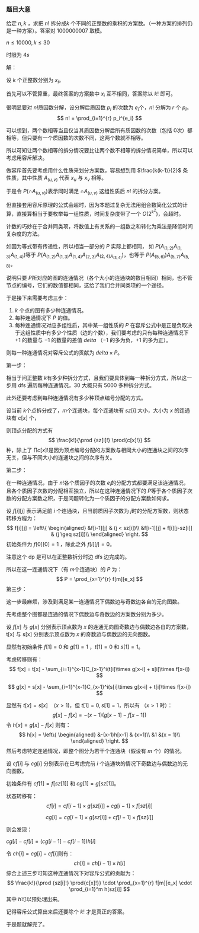 ### 题目大意

给定 $n,k$ ，求把 $n!$ 拆分成$k$ 个不同的正整数的乘积的方案数。（一种方案的排列仍是一种方案）。答案对 $1000000007$ 取模。

$n≤10000,k≤30$​

时限为 $4s$

解：

设 $k$ 个正整数分别为 $x_i$。

首先可以不管算重，最终答案的方案数中 $x_i$ 互不相同，答案除以 $k!$ 即可。

很明显要对 $n!$​ 质因数分解，设分解后质因数 $p_i$​ 的次数为 $e_i$​​ 个，$n!$​ 分解为 $r$​ 个 $p_i$​。
$$
n! = \prod_{i=1}^{r} p_i^{e_i}
$$


可以想到，两个数相等当且仅当其质因数分解后所有质因数的次数（包括 $0$​ 次）都相等，但只要有一个质因数的次数不同，这两个数就不相等。

所以可知让两个数相等的拆分情况要比让两个数不相等的拆分情况简单，所以可以考虑用容斥解决。

做容斥首先要考虑用什么性质来划分方案数，容易想到用 $\frac{k(k-1)}{2}$ 条性质，其中性质 $A_{(u,v)}$ 代表 $x_u$ 与 $x_v$ 相等。

于是令 $P(\cap A_{{(u,v)}})$​​​ 表示同时满足 $\cap A_{(u,v)}$ 这组性质后 $n!$​​​ 的拆分方案。

但直接套用容斥原理的公式会超时，因为本题过复杂无法用组合数简化公式的计算，直接算相当于要枚举每一组性质，时间复杂度带了一个 $O(2^{k^2})$​​，会超时。

计数的巧妙在于合并同类项，将数值上有关系的一组数之和转化为乘法是降低时间复杂度的方法。

如因为等式带有传递性，所以相当一部分的 $P$​ 实际上都相同， 如 $P(A_{(1,2)}A_{(1,3)}A_{(1,4)})$​ 等于 $P(A_{(1,2)}A_{(1,3)}A_{(1,4)}A_{(2,3)}A_{(2,4)A_{(3,4)}})$​，也等于 $P(A_{(5,6)})A_{(5,7)}A_{(5,8)}$​​。

说明只要 $P$​ 所对应的图的连通情况（各个大小的连通块的数目相同）相同，也不管节点的编号，它们的数值都相同，这给了我们合并同类项的一个途径。

于是接下来需要考虑三步：

1. $k$ 个点的图有多少种连通情况。
2. 每种连通情况下 $P$ 的值。
3. 每种连通情况对应多组性质，其中某一组性质的 $P$ 在容斥公式中是正是负取决于这组性质中有多少个性质（边的个数），我们要考虑的只有每种连通情况下 $+1$ 的数量与 $-1$ 的数量的差值  $delta$ （$-1$ 的多为负，$+1$​ 的多为正）。

则每一种连通情况对容斥公式的贡献为 $delta \times P$。

第一步：

相当于问正整数 $k$​ 有多少种拆分方式，且我们要具体到每一种拆分方式，所以这一步用 $\text{dfs}$ 遍历每种连通情况，$30$ 大概只有 $5000$ 多种拆分方式。

此外还要考虑到每种连通情况有多少种顶点编号分配的方式。

设当前 $k$​ 个点拆分成了，$m$​ 个连通块，每个连通块有 $sz[i]$​ 大小，大小为 $x$​ 的连通块有 $c[x]$​​ 个，​

则顶点分配的方式有 
$$
\frac{k!}{\prod {sz[i]!} \prod{c[x]!}}
$$
种，除上了 $\prod{c[x]!}$​​ 是因为顶点编号分配的方案数与相同大小的连通块之间的次序无关，但与不同大小的连通块之间的次序有关。

第二步：

在一种连通情况，由于 $n!$​ 各个质因子的次数 $e_i$​ 的分配方式都要满足该连通情况，且各个质因子次数的分配相互独立，所以在这种连通情况下的 $P$​​ 等于各个质因子次数的分配方案数之积，于是问题转化为一个质因子的分配方案数如何求。

设 $f[i][j]$​ 表示满足前 $i$​ 个连通块，且当前质因子次数为 $j$​​ 时的分配方案数，则状态转移方程为：
$$
f[i][j] = \left\{
\begin{aligned}
&f[i-1][j] & (j < sz[i])\\
&f[i-1][j] + f[i][j-sz[i]] & (j \geq sz[i])\\
\end{aligned}
\right.
$$
初始条件为 $f[0][0] = 1$​ ，除此之外 $f[i][j] = 0$​。

注意这个 $\text{dp}$ 是可以在正整数拆分时边 $\text{dfs}$ 边完成的。

所以在这一连通情况下（有 $m$​ 个连通块）的 $P$​ 为：
$$
P = \prod_{x=1}^{r} f[m][e_x]
$$
第三步：

这一步最麻烦，涉及到满足某一连通情况下偶数边与奇数边各自的无向图数。

先考虑整个图都是连通的情况下偶数边与奇数边的方案数分别为多少。

设 $f[x]$ 与 $g[x]$ 分别表示顶点数为 $x$ 的连通无向图奇数边与偶数边各自的方案数，t[x] 与 s[x] 分别表示顶点数为 $x$ 的奇数边与偶数边的无向图数。

显然有初始条件 $f[1] = 0$​ 和 $g[1] = 1$​​ ，$t[1] = 0$ 和 $s[1] = 1$。

考虑转移则有：
$$
f[x] = t[x] - \sum_{i=1}^{x-1}C_{x-1}^i(t[i]\times g[x-i] + s[i]\times f[x-i])
$$

$$
g[x] = s[x] - \sum_{i=1}^{x-1}C_{x-1}^i(s[i]\times g[x-i] + t[i]\times f[x-i])
$$



显然有 $t[x] = s[x]\quad (x>1)$​​，但 $t[1] = 0, s[1] = 1$，所以有 （$x>1$​ 时）：
$$
g[x]-f[x] = -(x-1)(g[x-1]-f[x-1])
$$
令 $h[x] = g[x] - f[x]$ 则有：
$$
h[x] = \left\{
\begin{aligned}
&-(x-1)h[x-1] & (x>1)\\
&1 &(x = 1)\\
\end{aligned}
\right.
$$
然后考虑特定连通情况，即整个图分为若干个连通块（假设有 $m$ 个）的情况。

设 $cf[i]$ 与 $cg[i]$ 分别表示在已考虑完前 $i$ 个连通块的情况下奇数边与偶数边的无向图数。

初始条件有 $cf[1] = f[sz[1]]$ 和 $cg[1] = g[sz[1]]$。

状态转移有：
$$
cf[i] = cf[i-1]\times g[sz[i]] + cg[i-1]\times f[sz[i]]
$$

$$
cg[i] = cg[i-1]\times g[sz[i]] + cf[i-1]\times f[sz[i]]
$$

则会发现：

$cg[i] - cf[i] = (cg[i-1]-cf[i-1])h[i]$



令 $ch[i] = cg[i] - cf[i]$​ 则有：
$$
ch[i] = ch[i-1]\times h[i]
$$
综合上述三步可知这种连通情况下对容斥公式的贡献为：
$$
\frac{k!}{\prod {sz[i]!} \prod{c[x]!}} \cdot \prod_{x=1}^{r} f[m][e_x] \cdot \prod_{i=1}^m h[sz[i]]
$$
其中 $h$​ 可以预处理出来。

记得容斥公式算出来后还要除个 $k!$ 才是真正的答案。

于是题就解完了。

































